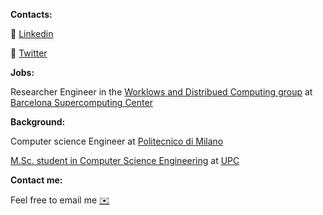 **Contacts:**

🔗 [Linkedin](https://www.linkedin.com/in/riccardocecco/) 

🔗 [Twitter](https://twitter.com/CeccoRiccardo) 


**Jobs:**

Researcher Engineer in the [Worklows and Distribued Computing group](https://www.bsc.es/discover-bsc/organisation/scientific-structure/workflows-and-distributed-computing) at [Barcelona Supercomputing Center](https://www.bsc.es/) 

**Background:**

Computer science Engineer at [Politecnico di Milano](https://www.polimi.it/)

[M.Sc. student in Computer Science Engineering](https://www.fib.upc.edu/en/studies/masters/master-innovation-and-research-informatics/curriculum/specializations/computer-networks-and-distributed-systems)   at [UPC](https://www.upc.edu/en)




**Contact me:**

Feel free to email me [✉️](mailto:ceccoriccardo1997@gmail.com)
